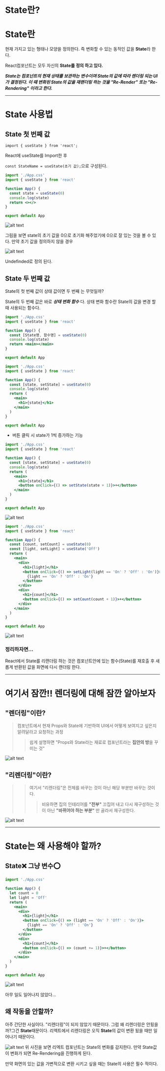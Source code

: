 # State란?

# State란

현재 가지고 있는 형태나 모양을 정의한다. 즉 변화할 수 있는 동적인 값을 **State**라 한다.

React컴포넌트는 모두 자신의 **State를 정의 하고 있다.**

**_State는 컴포넌트의 현재 상태를 보관하는 변수이며 State의 값에 따라 렌더링 되는 UI가 결정된다. 이 때 변화된 State의 값을 재랜더링 하는 것을 "Re-Render" 또는 "Re-Rendering" 이라고 한다._**

---

# State 사용법

## State 첫 번째 값

`import { useState } from 'react';`

React에 useState를 Import한 후

`const StateName = useState(초기 값);`으로 구성된다.

```jsx
import './App.css'
import { useState } from 'react'

function App() {
  const state = useState(0)
  console.log(state)
  return <></>
}

export default App
```

![alt text](image-1.png)

그림을 보면 state의 초기 값을 0으로 초기화 해주었기에 0으로 잘 있는 것을 볼 수 있다.
만약 초기 값을 정의하지 않을 경우

![alt text](image-3.png)

Undefinded로 정의 된다.

## State 두 번째 값

State의 첫 번째 값이 상태 값이면 두 번째 는 무엇일까?

State의 두 번째 값은 바로 **_상태 변화 함수_** 다. 상태 변화 함수란 State의 값을 변경 할 때 사용되는 함수다.

```jsx
import './App.css'
import { useState } from 'react'

function App() {
  const [State명, 함수명] = useState(0)
  console.log(state)
  return <main></main>
}

export default App
```

```jsx
import './App.css'
import { useState } from 'react'

function App() {
  const [state, setState] = useState(0)
  console.log(state)
  return (
    <main>
      <h1>{state}</h1>
    </main>
  )
}

export default App
```

- 버튼 클릭 시 state가 1씩 증가하는 기능

```jsx
import './App.css'
import { useState } from 'react'

function App() {
  const [state, setState] = useState(0)
  console.log(state)
  return (
    <main>
      <h1>{state}</h1>
      <button onClick={() => setState(state + 1)}>+</button>
    </main>
  )
}

export default App
```

![alt text](ButtonClickEvent.gif)

```jsx
import './App.css'
import { useState } from 'react'

function App() {
  const [count, setCount] = useState(0)
  const [light, setLight] = useState('Off')
  return (
    <main>
      <div>
        <h1>{light}</h1>
        <button onClick={() => setLight(light == 'On' ? 'Off' : 'On')}>
          {light == 'On' ? 'Off' : 'On'}
        </button>
      </div>
      <div>
        <h1>{count}</h1>
        <button onClick={() => setCount(count + 1)}>+</button>
      </div>
    </main>
  )
}

export default App
```

![alt text](ButtonClickEventOnOff.gif)

### 정리하자면...

React에서 State를 리랜더링 하는 것은 컴포넌트안에 있는 함수(State)를 재호출 후 새롭게 반환된 값을 화면에 다시 랜더링 한다.

---

# 여기서 잠깐!! 렌더링에 대해 잠깐 알아보자

## "렌더링"이란?

> 컴포넌트에서 현재 Props와 State에 기반하여 UI에서 어떻게 보여지고 싶은지 알려달라고 요청하는 과정
>
> > 쉽게 설명하면 "Props와 State라는 재료로 컴포넌트라는 **집안의 방**을 꾸미는 것"

![alt text](Frame_2.png)

## "리렌더링"이란?

> > 여기서 "리렌더링"은 전체를 바꾸는 것이 아닌 해당 부분만 바꾸는 것이다.
> >
> > > 비유하면 집의 인테리어를 **"전부"** 끄집어 내고 다시 재구성하는 것이 아닌 **"바뀌어야 하는 부분"** 만 골라서 재구성한다.

![alt text](Frame_1.png)

---

# State는 왜 사용해야 할까?

## State❌ 그냥 변수⭕

```jsx
import './App.css'

function App() {
  let count = 0
  let light = 'Off'
  return (
    <main>
      <div>
        <h1>{light}</h1>
        <button onClick={() => (light == 'On' ? 'Off' : 'On')}>
          {light == 'On' ? 'Off' : 'On'}
        </button>
      </div>
      <div>
        <h1>{count}</h1>
        <button onClick={() => (count += 1)}>+</button>
      </div>
    </main>
  )
}

export default App
```

![alt text](NotState.gif)

아무 일도 일어나지 않았다...

## 왜 작동을 안할까?

아주 간단한 사실이다. "리렌더링"이 되지 않았기 때문이다.
그럼 왜 리렌더링은 안됬을까?그건 **State**때문이다. 리엑트에서 리렌더링은 오직 **State**의 값이 변환 됬을 때만 일어나기 때문이다.

![alt text](Frame_3.png)
위 사진을 보면 리엑트 컴포넌트는 State의 변화를 감지한다. 만약 State값이 변화가 되면 Re-Rendering을 진행하게 된다.

만약 화면의 있는 값을 가변적으로 변환 시키고 싶을 때는 State의 사용은 필수 적이다.

